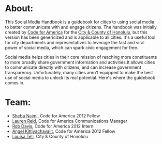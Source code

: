 <h1>About:</h1> 
<p>This Social Media Handbook is a guidebook for cities to using social media to better communicate with and engage citizens. The handbook was initially created by <a href="http://codeforamerica.org">Code for America</a> for the <a href="http://honolulu.gov">City & County of Honolulu</a>, but this version has been genericized and is applicable to all cities. It's a useful tool for city departments and representatives to leverage the fast and viral power of social media, which can spark civic engagement for free. </p>

<p>Social media helps cities in their core mission of reaching more constituents to more broadly share government information and activities.It allows cities to communicate directly with citizens, and can increase government transparency. Unfortunately, many cities aren't equipped to make the best use of social media to unlock its real potential. Here's where the guidebook comes in.</p>

<h1>Team:</h1>
<ul><li><a href="http://codeforamerica.org/author/sheba/">Sheba Najmi</a>, Code for America 2012 Fellow</li>
<li><a href="http://codeforamerica.org/author/lr/">Lauren Reid</a>, Code for America Communications Manager</li>
<li><a href="http://codeforamerica.org/author/rob-davis">Rob Davis</a>, Code for America 2012 Intern</li>
<li><a href="http://codeforamerica.org/2012-fellows/#Angel Kittiyachavalit">Angel Kittiyachavalit</a>, Code for America 2012 Fellow</li>
<li><a href="https://twitter.com/KiwiDiva">Louisa Te'i</a>, City & County of Honolulu</li></ul>
